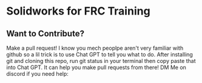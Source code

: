 # Solidworks for FRC Training

## Want to Contribute?
Make a pull request! I know you mech peoplpe aren't very familiar with github so a lil trick is to use Chat GPT to tell you what to do. After installing git and cloning this repo, run git status in your terminal then copy paste that into Chat GPT. It can help you make pull requests from there! DM Me on discord if you need help: 
